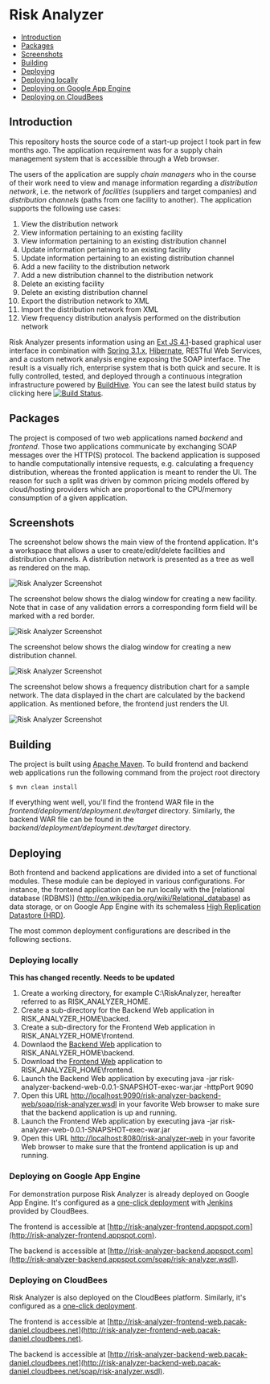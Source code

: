# Risk Analyzer

* [Introduction](#introduction)
* [Packages](#packages)
* [Screenshots](#screenshots)
* [Building](#building)
* [Deploying](#deploying)
 * [Deploying locally](#deploying-locally)
 * [Deploying on Google App Engine](#deploying-on-google-app-engine)
 * [Deploying on CloudBees](#deploying-on-cloudbees)

## Introduction
This repository hosts the source code of a start-up project I took part in few months ago.
The application requirement was for a supply chain management system that is accessible through a Web browser.

The users of the application are supply *chain managers* who in the course of their work need to view and manage information regarding
a *distribution network*, i.e. the network of *facilities* (suppliers and target companies) and *distribution channels* (paths
from one facility to another). The application supports the following use cases:

1. View the distribution network
2. View information pertaining to an existing facility
3. View information pertaining to an existing distribution channel
4. Update information pertaining to an existing facility
5. Update information pertaining to an existing distribution channel
6. Add a new facility to the distribution network
7. Add a new distribution channel to the distribution network
8. Delete an existing facility
9. Delete an existing distribution channel
10. Export the distribution network to XML
11. Import the distribution network from XML
12. View frequency distribution analysis performed on the distribution network

Risk Analyzer presents information using an [Ext JS 4.1](http://www.sencha.com/products/extjs)-based graphical user interface
in combination with [Spring 3.1.x](http://static.springsource.org/spring/docs/3.1.x/spring-framework-reference/html),
[Hibernate](http://www.hibernate.org), RESTful Web Services, and a custom network analysis engine exposing the SOAP interface.
The result is a visually rich, enterprise system that is both quick and secure. It is fully controlled, tested,
and deployed through a continuous integration infrastructure powered by [BuildHive](https://buildhive.cloudbees.com).
You can see the latest build status by clicking here
[![Build Status](https://buildhive.cloudbees.com/job/danielpacak/job/risk-analyzer/badge/icon)](https://buildhive.cloudbees.com/job/danielpacak/job/risk-analyzer/). 

## Packages
The project is composed of two web applications named *backend* and *frontend*. Those two applications communicate
by exchanging SOAP messages over the HTTP(S) protocol. The backend application is supposed to handle computationally
intensive requests, e.g. calculating a frequency distribution, whereas the fronted application is meant
to render the UI. The reason for such a split was driven by common pricing models offered by cloud/hosting providers
which are proportional to the CPU/memory consumption of a given application.

## Screenshots
The screenshot below shows the main view of the frontend application. It's a workspace that allows a user
to create/edit/delete facilities and distribution channels. A distribution network is presented as a tree
as well as rendered on the map.

![Risk Analyzer Screenshot](https://github.com/danielpacak/risk-analyzer/raw/master/README/risk-analyzer.png)

The screenshot below shows the dialog window for creating a new facility. Note that in case of any validation
errors a corresponding form field will be marked with a red border.
  
![Risk Analyzer Screenshot](https://github.com/danielpacak/risk-analyzer/raw/master/README/node-dialog.png)

The screenshot below shows the dialog window for creating a new distribution channel.

![Risk Analyzer Screenshot](https://github.com/danielpacak/risk-analyzer/raw/master/README/edge-dialog.png)

The screenshot below shows a frequency distribution chart for a sample network. The data displayed in the chart
are calculated by the backend application. As mentioned before, the frontend just renders the UI.

![Risk Analyzer Screenshot](https://github.com/danielpacak/risk-analyzer/raw/master/README/simulation.png)

## Building
The project is built using [Apache Maven](http://maven.apache.org). To build frontend and backend web
applications run the following command from the project root directory

`$ mvn clean install`

If everything went well, you'll find the frontend WAR file in the *frontend/deployment/deployment.dev/target* directory.
Similarly, the backend WAR file can be found in the *backend/deployment/deployment.dev/target* directory.

## Deploying
Both frontend and backend applications are divided into a set of functional modules. These module can be deployed in
various configurations. For instance, the frontend application can be run locally with the [relational database (RDBMS)]
(http://en.wikipedia.org/wiki/Relational_database) as data storage, or on Google App Engine with its schemaless
[High Replication Datastore (HRD)](https://developers.google.com/appengine/docs/java/datastore/overview).

The most common deployment configurations are described in the following sections.

### Deploying locally

**This has changed recently. Needs to be updated**

1. Create a working directory, for example C:\RiskAnalyzer, hereafter referred to as RISK_ANALYZER_HOME.
2. Create a sub-directory for the Backend Web application in RISK_ANALYZER_HOME\backed.
3. Create a sub-directory for the Frontend Web application in RISK_ANALYZER_HOME\frontend.
4. Downlaod the [Backend Web](https://buildhive.cloudbees.com/job/danielpacak/job/risk-analyzer/lastStableBuild/com.scirisk$risk-analyzer-backend-web/artifact/com.scirisk/risk-analyzer-backend-web/0.0.1-SNAPSHOT/risk-analyzer-backend-web-0.0.1-SNAPSHOT-exec-war.jar) application to RISK_ANALYZER_HOME\backend.
5. Download the [Frontend Web](https://buildhive.cloudbees.com/job/danielpacak/job/risk-analyzer/lastStableBuild/com.scirisk$risk-analyzer-web/artifact/com.scirisk/risk-analyzer-web/0.0.1-SNAPSHOT/risk-analyzer-web-0.0.1-SNAPSHOT-exec-war.jar) application to RISK_ANALYZER_HOME\frontend.
6. Launch the Backend Web application by executing java -jar risk-analyzer-backend-web-0.0.1-SNAPSHOT-exec-war.jar -httpPort 9090
7. Open this URL [http://localhost:9090/risk-analyzer-backend-web/soap/risk-analyzer.wsdl](http://localhost:9090/risk-analyzer-backend-web/soap/risk-analyzer.wsdl) in your favorite Web browser to make sure that the backend application is up and running.
8. Launch the Frontend Web application by executing java -jar risk-analyzer-web-0.0.1-SNAPSHOT-exec-war.jar
9. Open this URL [http://localhost:8080/risk-analyzer-web](http://localhost:8080/risk-analyzer-web) in your favorite Web browser to make sure that the frontend application is up and running.

### Deploying on Google App Engine
For demonstration purpose Risk Analyzer is already deployed on Google App Engine. It's configured
as a [one-click deployment](https://pacak-daniel.ci.cloudbees.com/job/risk-analyzer-deployment-google)
with [Jenkins](http://jenkins-ci.org/) provided by CloudBees.

The frontend is accessible at [http://risk-analyzer-frontend.appspot.com](http://risk-analyzer-frontend.appspot.com).

The backend is accessible at [http://risk-analyzer-backend.appspot.com](http://risk-analyzer-backend.appspot.com/soap/risk-analyzer.wsdl).

### Deploying on CloudBees
Risk Analyzer is also deployed on the CloudBees platform. Similarly, it's configured as a
[one-click deployment](https://pacak-daniel.ci.cloudbees.com/job/risk-analyzer-deployment-cloudbees).

The frontend is accessible at [http://risk-analyzer-frontend-web.pacak-daniel.cloudbees.net](http://risk-analyzer-frontend-web.pacak-daniel.cloudbees.net).

The backend is accessible at [http://risk-analyzer-backend-web.pacak-daniel.cloudbees.net](http://risk-analyzer-backend-web.pacak-daniel.cloudbees.net/soap/risk-analyzer.wsdl).
